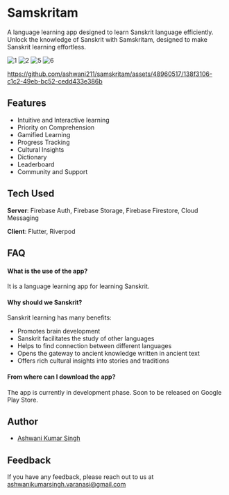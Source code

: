 # Samskritam

A language learning app designed to learn Sanskrit language efficiently. Unlock the knowledge of Sanskrit with Samskritam, designed to make Sanskrit learning effortless.

![1](https://github.com/ashwani211/samskritam/assets/48960517/089ca7b1-62fc-46af-acdf-0da51ed2132e)
![2](https://github.com/ashwani211/samskritam/assets/48960517/d4ac43cb-aedd-4cbb-9361-f732d422e57e)
![5](https://github.com/ashwani211/samskritam/assets/48960517/d95dd8cc-2595-4908-8ddd-ce7b9d176db6)
![6](https://github.com/ashwani211/samskritam/assets/48960517/8b72a579-0346-4e89-9e04-1107c0a1b82c)

https://github.com/ashwani211/samskritam/assets/48960517/138f3106-c1c2-49eb-bc52-cedd433e386b

## Features

- Intuitive and Interactive learning
- Priority on Comprehension
- Gamified Learning
- Progress Tracking
- Cultural Insights
- Dictionary
- Leaderboard
- Community and Support
## Tech Used

**Server**: Firebase Auth, Firebase Storage, Firebase Firestore, Cloud Messaging

**Client**: Flutter, Riverpod

## FAQ

#### What is the use of the app?

It is a language learning app for learning Sanskrit.

#### Why should we Sanskrit?

Sanskrit learning has many benefits: 
- Promotes brain development
- Sanskrit facilitates the study of other languages
- Helps to find connection between different languages
- Opens the gateway to ancient knowledge written in ancient text
- Offers rich cultural insights into stories and traditions

#### From where can I download the app?

The app is currently in development phase. Soon to be released on Google Play Store.


## Author

- [Ashwani Kumar Singh](https://github.com/ashwani211)
## Feedback

If you have any feedback, please reach out to us at ashwanikumarsingh.varanasi@gmail.com


